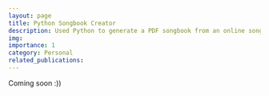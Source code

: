 ```yaml
---
layout: page
title: Python Songbook Creator
description: Used Python to generate a PDF songbook from an online song database.
img: 
importance: 1
category: Personal
related_publications:
---
```

Coming soon :))

